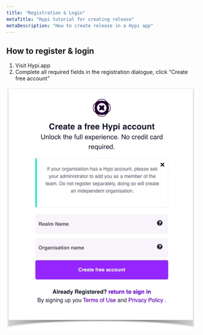 ```yaml
---
title: "Registration & Login"
metaTitle: "Hypi tutorial for creating release"
metaDescription: "How to create release in a Hypi app"
---
```


## How to register & login
1. Visit Hypi.app 
2. Complete all required fields in the registration dialogue, click “Create free account”

![Registration](../assets/img/create-realm.png "create realm")
